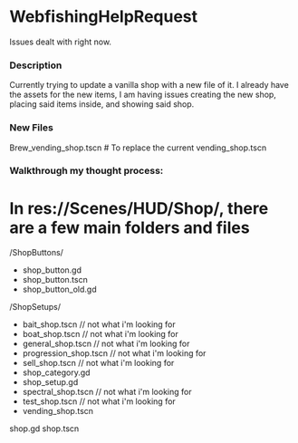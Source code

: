 # WebfishingHelpRequest

Issues dealt with right now.

### Description

Currently trying to update a vanilla shop with a new file of it. I already have the assets for the new items, I am having issues creating the new shop, placing said items inside, and showing said shop.

### New Files

Brew_vending_shop.tscn # To replace the current vending_shop.tscn

### Walkthrough my thought process:

# In res://Scenes/HUD/Shop/, there are a few main folders and files

/ShopButtons/
- shop_button.gd
- shop_button.tscn
- shop_button_old.gd

/ShopSetups/
- bait_shop.tscn  // not what i'm looking for
- boat_shop.tscn  // not what i'm looking for
- general_shop.tscn  // not what i'm looking for
- progression_shop.tscn  // not what i'm looking for
- sell_shop.tscn  // not what i'm looking for
- shop_category.gd 
- shop_setup.gd
- spectral_shop.tscn  // not what i'm looking for
- test_shop.tscn  // not what i'm looking for
- vending_shop.tscn

shop.gd
shop.tscn

